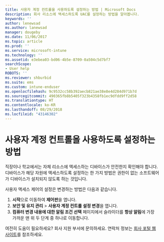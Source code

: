 ```yaml
---
title: 사용자 계정 컨트롤을 사용하도록 설정하는 방법 | Microsoft Docs
description: 회사 리소스에 액세스하도록 UAC를 설정하는 방법을 알아봅니다.
keywords: ''
author: lenewsad
ms.author: lanewsad
manager: dougeby
ms.date: 11/06/2017
ms.topic: article
ms.prod: ''
ms.service: microsoft-intune
ms.technology: ''
ms.assetid: e3ebea03-bd06-4b5e-8709-0a504c5d7bf7
searchScope:
- User help
ROBOTS: ''
ms.reviewer: shburbid
ms.suite: ems
ms.custom: intune-enduser
ms.openlocfilehash: 9c9532cc58b392aecb821ae38e8e4d284d971b7d
ms.sourcegitcommit: 490365fb8b5405f323b4358fb1ec9dfdd9ff2d58
ms.translationtype: HT
ms.contentlocale: ko-KR
ms.lasthandoff: 08/29/2018
ms.locfileid: "43146302"
---
```

# <a name="how-to-enable-user-access-control"></a>사용자 계정 컨트롤을 사용하도록 설정하는 방법

직장이나 학교에서는 자체 리소스에 액세스하는 디바이스가 안전한지 확인해야 합니다. 디바이스가 해당 자원에 액세스하도록 설정하는 한 가지 방법은 권한이 없는 소프트웨어가 디바이스가 설치되지 않도록 하는 것입니다.

사용자 액세스 제어의 설정은 변경하는 방법은 다음과 같습니다.

1. **시작**으로 이동하여 **제어판**을 엽니다.
2. **보안 및 유지 관리** > **사용자 계정 컨트롤 설정 변경**을 엽니다.
3. **컴퓨터 변경 내용에 대한 알림 조건 선택** 페이지에서 슬라이더를 **항상 알림**에 가장 가까운 맨 위 두 단계 중 하나로 이동합니다.

여전히 도움이 필요하세요? 회사 지원 부서에 문의하세요. 연락처 정보는 [회사 포털 웹 사이트](https://go.microsoft.com/fwlink/?linkid=2010980)를 참조하세요.
